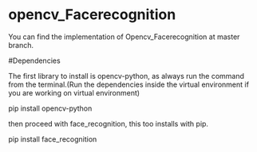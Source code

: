 # opencv_Facerecognition
You can find the implementation of Opencv_Facerecognition at master branch.

#Dependencies

The first library to install is opencv-python, as always run the command from the terminal.(Run the dependencies inside the virtual environment if you are working on virtual environment)

pip install opencv-python


then proceed with face_recognition, this too installs with pip.

pip install face_recognition




